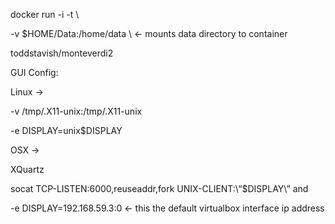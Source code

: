 


docker run -i -t \

-v $HOME/Data:/home/data \ <- mounts data directory to container

toddstavish/monteverdi2

GUI Config:

Linux ->

-v /tmp/.X11-unix:/tmp/.X11-unix

-e DISPLAY=unix$DISPLAY

OSX ->

XQuartz

socat TCP-LISTEN:6000,reuseaddr,fork UNIX-CLIENT:\“$DISPLAY\” and

-e DISPLAY=192.168.59.3:0 <- this the default virtualbox interface ip address
